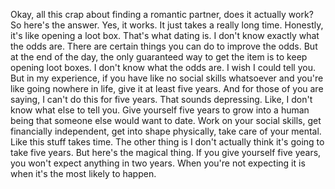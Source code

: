  Okay, all this crap about finding a romantic partner, does it actually work? So here's the answer. Yes, it works. It just takes a really long time. Honestly, it's like opening a loot box. That's what dating is. I don't know exactly what the odds are. There are certain things you can do to improve the odds. But at the end of the day, the only guaranteed way to get the item is to keep opening loot boxes. I don't know what the odds are. I wish I could tell you. But in my experience, if you have like no social skills whatsoever and you're like going nowhere in life, give it at least five years. And for those of you are saying, I can't do this for five years. That sounds depressing. Like, I don't know what else to tell you. Give yourself five years to grow into a human being that someone else would want to date. Work on your social skills, get financially independent, get into shape physically, take care of your mental. Like this stuff takes time. The other thing is I don't actually think it's going to take five years. But here's the magical thing. If you give yourself five years, you won't expect anything in two years. When you're not expecting it is when it's the most likely to happen.